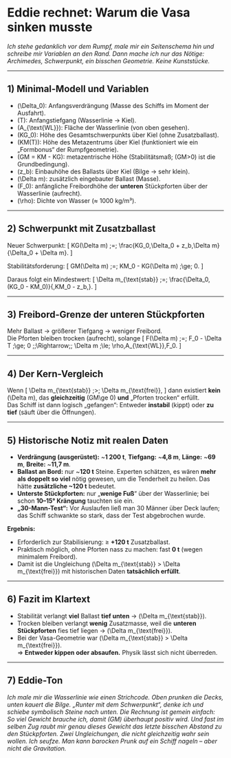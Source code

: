 # Eddie rechnet: Warum die Vasa sinken musste

*Ich stehe gedanklich vor dem Rumpf, male mir ein Seitenschema hin und schreibe mir Variablen an den Rand. Dann mache ich nur das Nötige: Archimedes, Schwerpunkt, ein bisschen Geometrie. Keine Kunststücke.*

---

## 1) Minimal-Modell und Variablen

- \(\Delta_0\): Anfangsverdrängung (Masse des Schiffs im Moment der Ausfahrt).  
- \(T\): Anfangstiefgang (Wasserlinie → Kiel).  
- \(A_{\text{WL}}\): Fläche der Wasserlinie (von oben gesehen).  
- \(KG_0\): Höhe des Gesamtschwerpunkts über Kiel (ohne Zusatzballast).  
- \(KM(T)\): Höhe des Metazentrums über Kiel (funktioniert wie ein „Formbonus“ der Rumpfgeometrie).  
- \(GM = KM - KG\): metazentrische Höhe (Stabilitätsmaß; \(GM>0\) ist die Grundbedingung).  
- \(z_b\): Einbauhöhe des Ballasts über Kiel (Bilge → sehr klein).  
- \(\Delta m\): zusätzlich eingebauter Ballast (Masse).  
- \(F_0\): anfängliche Freibordhöhe der **unteren** Stückpforten über der Wasserlinie (aufrecht).  
- \(\rho\): Dichte von Wasser (≈ 1000 kg/m³).

---

## 2) Schwerpunkt mit Zusatzballast

Neuer Schwerpunkt:
\[
KG(\Delta m) \;=\; \frac{KG_0\,\Delta_0 + z_b\,\Delta m}{\Delta_0 + \Delta m}.
\]

Stabilitätsforderung:
\[
GM(\Delta m) \;=\; KM_0 - KG(\Delta m) \;\ge\; 0.
\]

Daraus folgt ein Mindestwert:
\[
\Delta m_{\text{stab}} \;=\; \frac{\Delta_0\,(KG_0 - KM_0)}{\,KM_0 - z_b\,}.
\]

---

## 3) Freibord-Grenze der unteren Stückpforten

Mehr Ballast → größerer Tiefgang → weniger Freibord.  
Die Pforten bleiben trocken (aufrecht), solange
\[
F(\Delta m) \;=\; F_0 - \Delta T \;\ge\; 0 
\;\;\Rightarrow\;\; \Delta m \;\le\; \rho\,A_{\text{WL}}\,F_0.
\]

---

## 4) Der Kern-Vergleich

Wenn
\[
\Delta m_{\text{stab}} \;>\; \Delta m_{\text{frei}},
\]
dann existiert **kein** \(\Delta m\), das **gleichzeitig** \(GM\ge 0\) **und** „Pforten trocken“ erfüllt.  
Das Schiff ist dann logisch „gefangen“: Entweder **instabil** (kippt) oder **zu tief** (säuft über die Öffnungen).

---

## 5) Historische Notiz mit realen Daten

- **Verdrängung (ausgerüstet):** ~**1 200 t**, **Tiefgang:** ~**4,8 m**, **Länge:** ~**69 m**, **Breite:** ~**11,7 m**.   
- **Ballast an Bord:** nur ~**120 t** Steine. Experten schätzen, es wären **mehr als doppelt so viel** nötig gewesen, um die Tenderheit zu heilen. Das hätte **zusätzliche ~120 t** bedeutet.   
- **Unterste Stückpforten:** nur „**wenige Fuß**“ über der Wasserlinie; bei schon **10–15° Krängung** tauchten sie ein.   
- **„30-Mann-Test“:** Vor Auslaufen ließ man 30 Männer über Deck laufen; das Schiff schwankte so stark, dass der Test abgebrochen wurde.   

**Ergebnis:**  
- Erforderlich zur Stabilisierung: ≥ **+120 t** Zusatzballast.  
- Praktisch möglich, ohne Pforten nass zu machen: fast **0 t** (wegen minimalem Freibord).  
- Damit ist die Ungleichung \(\Delta m_{\text{stab}} > \Delta m_{\text{frei}}\) mit historischen Daten **tatsächlich erfüllt**.

---

## 6) Fazit im Klartext

- Stabilität verlangt **viel** Ballast **tief unten** → \(\Delta m_{\text{stab}}\).  
- Trocken bleiben verlangt **wenig** Zusatzmasse, weil die **unteren Stückpforten** fies tief liegen → \(\Delta m_{\text{frei}}\).  
- Bei der Vasa-Geometrie war \(\Delta m_{\text{stab}} > \Delta m_{\text{frei}}\).  
⇒ **Entweder kippen oder absaufen.** Physik lässt sich nicht überreden.

---

## 7) Eddie-Ton

*Ich male mir die Wasserlinie wie einen Strichcode. Oben prunken die Decks, unten kauert die Bilge. „Runter mit dem Schwerpunkt“, denke ich und schiebe symbolisch Steine nach unten. Die Rechnung ist gemein einfach: So viel Gewicht brauche ich, damit \(GM\) überhaupt positiv wird. Und fast im selben Zug raubt mir genau dieses Gewicht das letzte bisschen Abstand zu den Stückpforten. Zwei Ungleichungen, die nicht gleichzeitig wahr sein wollen. Ich seufze. Man kann barocken Prunk auf ein Schiff nageln – aber nicht die Gravitation.*